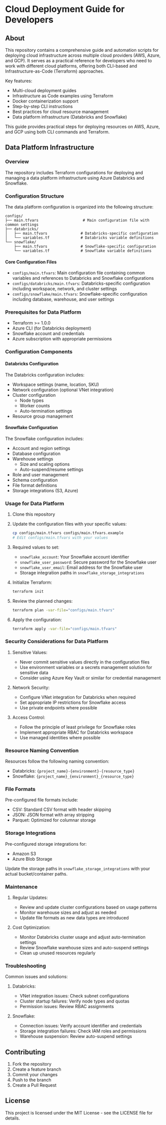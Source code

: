 # Cloud Deployment Guide for Developers

## About

This repository contains a comprehensive guide and automation scripts for deploying cloud infrastructure across multiple cloud providers (AWS, Azure, and GCP). It serves as a practical reference for developers who need to work with different cloud platforms, offering both CLI-based and Infrastructure-as-Code (Terraform) approaches.

Key features:
- Multi-cloud deployment guides
- Infrastructure as Code examples using Terraform
- Docker containerization support
- Step-by-step CLI instructions
- Best practices for cloud resource management
- Data platform infrastructure (Databricks and Snowflake)

This guide provides practical steps for deploying resources on AWS, Azure, and GCP using both CLI commands and Terraform.

## Data Platform Infrastructure

### Overview

The repository includes Terraform configurations for deploying and managing a data platform infrastructure using Azure Databricks and Snowflake.

### Configuration Structure

The data platform configuration is organized into the following structure:

```
configs/
├── main.tfvars                    # Main configuration file with common settings
├── databricks/
│   ├── main.tfvars               # Databricks-specific configuration
│   └── variables.tf              # Databricks variable definitions
└── snowflake/
    ├── main.tfvars               # Snowflake-specific configuration
    └── variables.tf              # Snowflake variable definitions
```

#### Core Configuration Files

- `configs/main.tfvars`: Main configuration file containing common variables and references to Databricks and Snowflake configurations
- `configs/databricks/main.tfvars`: Databricks-specific configuration including workspace, network, and cluster settings
- `configs/snowflake/main.tfvars`: Snowflake-specific configuration including database, warehouse, and user settings

### Prerequisites for Data Platform

- Terraform >= 1.0.0
- Azure CLI (for Databricks deployment)
- Snowflake account and credentials
- Azure subscription with appropriate permissions

### Configuration Components

#### Databricks Configuration

The Databricks configuration includes:

- Workspace settings (name, location, SKU)
- Network configuration (optional VNet integration)
- Cluster configuration
  - Node types
  - Worker counts
  - Auto-termination settings
- Resource group management

#### Snowflake Configuration

The Snowflake configuration includes:

- Account and region settings
- Database configuration
- Warehouse settings
  - Size and scaling options
  - Auto-suspend/resume settings
- Role and user management
- Schema configuration
- File format definitions
- Storage integrations (S3, Azure)

### Usage for Data Platform

1. Clone this repository
2. Update the configuration files with your specific values:
   ```bash
   cp configs/main.tfvars configs/main.tfvars.example
   # Edit configs/main.tfvars with your values
   ```

3. Required values to set:
   - `snowflake_account`: Your Snowflake account identifier
   - `snowflake_user_password`: Secure password for the Snowflake user
   - `snowflake_user_email`: Email address for the Snowflake user
   - Storage integration paths in `snowflake_storage_integrations`

4. Initialize Terraform:
   ```bash
   terraform init
   ```

5. Review the planned changes:
   ```bash
   terraform plan -var-file="configs/main.tfvars"
   ```

6. Apply the configuration:
   ```bash
   terraform apply -var-file="configs/main.tfvars"
   ```

### Security Considerations for Data Platform

1. Sensitive Values:
   - Never commit sensitive values directly in the configuration files
   - Use environment variables or a secrets management solution for sensitive data
   - Consider using Azure Key Vault or similar for credential management

2. Network Security:
   - Configure VNet integration for Databricks when required
   - Set appropriate IP restrictions for Snowflake access
   - Use private endpoints where possible

3. Access Control:
   - Follow the principle of least privilege for Snowflake roles
   - Implement appropriate RBAC for Databricks workspace
   - Use managed identities where possible

### Resource Naming Convention

Resources follow the following naming convention:
- Databricks: `{project_name}-{environment}-{resource_type}`
- Snowflake: `{project_name}_{environment}_{resource_type}`

### File Formats

Pre-configured file formats include:
- CSV: Standard CSV format with header skipping
- JSON: JSON format with array stripping
- Parquet: Optimized for columnar storage

### Storage Integrations

Pre-configured storage integrations for:
- Amazon S3
- Azure Blob Storage

Update the storage paths in `snowflake_storage_integrations` with your actual bucket/container paths.

### Maintenance

1. Regular Updates:
   - Review and update cluster configurations based on usage patterns
   - Monitor warehouse sizes and adjust as needed
   - Update file formats as new data types are introduced

2. Cost Optimization:
   - Monitor Databricks cluster usage and adjust auto-termination settings
   - Review Snowflake warehouse sizes and auto-suspend settings
   - Clean up unused resources regularly

### Troubleshooting

Common issues and solutions:

1. Databricks:
   - VNet integration issues: Check subnet configurations
   - Cluster startup failures: Verify node types and quotas
   - Permission issues: Review RBAC assignments

2. Snowflake:
   - Connection issues: Verify account identifier and credentials
   - Storage integration failures: Check IAM roles and permissions
   - Warehouse suspension: Review auto-suspend settings

## Contributing

1. Fork the repository
2. Create a feature branch
3. Commit your changes
4. Push to the branch
5. Create a Pull Request

## License

This project is licensed under the MIT License - see the LICENSE file for details. 